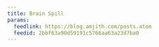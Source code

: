```yaml
---
title: Brain Spill
params:
  feedlink: https://blog.amjith.com/posts.atom
  feedid: 2bbf63a90d59191c5766aa63a23d7ba0
---
```

